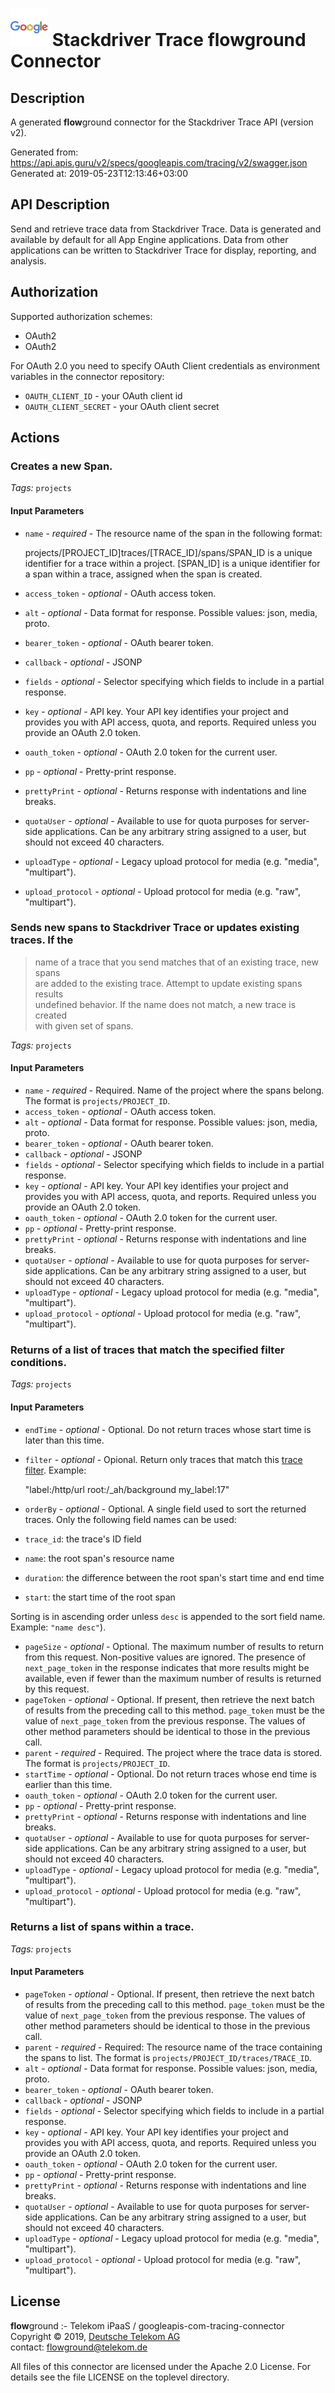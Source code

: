# ![LOGO](logo.png) Stackdriver Trace **flow**ground Connector

## Description

A generated **flow**ground connector for the Stackdriver Trace API (version v2).

Generated from: https://api.apis.guru/v2/specs/googleapis.com/tracing/v2/swagger.json<br/>
Generated at: 2019-05-23T12:13:46+03:00

## API Description

Send and retrieve trace data from Stackdriver Trace. Data is generated and available by default for all App Engine applications. Data from other applications can be written to Stackdriver Trace for display, reporting, and analysis.


## Authorization

Supported authorization schemes:
- OAuth2
- OAuth2

For OAuth 2.0 you need to specify OAuth Client credentials as environment variables in the connector repository:
* `OAUTH_CLIENT_ID` - your OAuth client id
* `OAUTH_CLIENT_SECRET` - your OAuth client secret

## Actions

### Creates a new Span.

*Tags:* `projects`

#### Input Parameters
* `name` - _required_ - The resource name of the span in the following format:

    projects/[PROJECT_ID]traces/[TRACE_ID]/spans/SPAN_ID is a unique identifier for a trace within a project.
[SPAN_ID] is a unique identifier for a span within a trace,
assigned when the span is created.
* `access_token` - _optional_ - OAuth access token.
* `alt` - _optional_ - Data format for response.
    Possible values: json, media, proto.
* `bearer_token` - _optional_ - OAuth bearer token.
* `callback` - _optional_ - JSONP
* `fields` - _optional_ - Selector specifying which fields to include in a partial response.
* `key` - _optional_ - API key. Your API key identifies your project and provides you with API access, quota, and reports. Required unless you provide an OAuth 2.0 token.
* `oauth_token` - _optional_ - OAuth 2.0 token for the current user.
* `pp` - _optional_ - Pretty-print response.
* `prettyPrint` - _optional_ - Returns response with indentations and line breaks.
* `quotaUser` - _optional_ - Available to use for quota purposes for server-side applications. Can be any arbitrary string assigned to a user, but should not exceed 40 characters.
* `uploadType` - _optional_ - Legacy upload protocol for media (e.g. "media", "multipart").
* `upload_protocol` - _optional_ - Upload protocol for media (e.g. "raw", "multipart").

### Sends new spans to Stackdriver Trace or updates existing traces. If the<br/>
> name of a trace that you send matches that of an existing trace, new spans<br/>
> are added to the existing trace. Attempt to update existing spans results<br/>
> undefined behavior. If the name does not match, a new trace is created<br/>
> with given set of spans.

*Tags:* `projects`

#### Input Parameters
* `name` - _required_ - Required. Name of the project where the spans belong. The format is
`projects/PROJECT_ID`.
* `access_token` - _optional_ - OAuth access token.
* `alt` - _optional_ - Data format for response.
    Possible values: json, media, proto.
* `bearer_token` - _optional_ - OAuth bearer token.
* `callback` - _optional_ - JSONP
* `fields` - _optional_ - Selector specifying which fields to include in a partial response.
* `key` - _optional_ - API key. Your API key identifies your project and provides you with API access, quota, and reports. Required unless you provide an OAuth 2.0 token.
* `oauth_token` - _optional_ - OAuth 2.0 token for the current user.
* `pp` - _optional_ - Pretty-print response.
* `prettyPrint` - _optional_ - Returns response with indentations and line breaks.
* `quotaUser` - _optional_ - Available to use for quota purposes for server-side applications. Can be any arbitrary string assigned to a user, but should not exceed 40 characters.
* `uploadType` - _optional_ - Legacy upload protocol for media (e.g. "media", "multipart").
* `upload_protocol` - _optional_ - Upload protocol for media (e.g. "raw", "multipart").

### Returns of a list of traces that match the specified filter conditions.

*Tags:* `projects`

#### Input Parameters
* `endTime` - _optional_ - Optional. Do not return traces whose start time is later than this time.
* `filter` - _optional_ - Opional. Return only traces that match this
[trace filter](/trace/docs/trace-filters). Example:

    "label:/http/url root:/_ah/background my_label:17"
* `orderBy` - _optional_ - Optional. A single field used to sort the returned traces.
Only the following field names can be used:

*   `trace_id`: the trace's ID field
*   `name`:  the root span's resource name
*   `duration`: the difference between the root span's start time and end time
*   `start`:  the start time of the root span

Sorting is in ascending order unless `desc` is appended to the sort field name.
Example: `"name desc"`).
* `pageSize` - _optional_ - Optional. The maximum number of results to return from this request.
Non-positive values are ignored. The presence of `next_page_token` in the
response indicates that more results might be available, even if fewer than
the maximum number of results is returned by this request.
* `pageToken` - _optional_ - Optional. If present, then retrieve the next batch of results from the
preceding call to this method.  `page_token` must be the value of
`next_page_token` from the previous response.  The values of other method
parameters should be identical to those in the previous call.
* `parent` - _required_ - Required. The project where the trace data is stored. The format
is `projects/PROJECT_ID`.
* `startTime` - _optional_ - Optional. Do not return traces whose end time is earlier than this time.
* `oauth_token` - _optional_ - OAuth 2.0 token for the current user.
* `pp` - _optional_ - Pretty-print response.
* `prettyPrint` - _optional_ - Returns response with indentations and line breaks.
* `quotaUser` - _optional_ - Available to use for quota purposes for server-side applications. Can be any arbitrary string assigned to a user, but should not exceed 40 characters.
* `uploadType` - _optional_ - Legacy upload protocol for media (e.g. "media", "multipart").
* `upload_protocol` - _optional_ - Upload protocol for media (e.g. "raw", "multipart").

### Returns a list of spans within a trace.

*Tags:* `projects`

#### Input Parameters
* `pageToken` - _optional_ - Optional. If present, then retrieve the next batch of results from the
preceding call to this method. `page_token` must be the value of
`next_page_token` from the previous response. The values of other method
parameters should be identical to those in the previous call.
* `parent` - _required_ - Required: The resource name of the trace containing the spans to list.
The format is `projects/PROJECT_ID/traces/TRACE_ID`.
* `alt` - _optional_ - Data format for response.
    Possible values: json, media, proto.
* `bearer_token` - _optional_ - OAuth bearer token.
* `callback` - _optional_ - JSONP
* `fields` - _optional_ - Selector specifying which fields to include in a partial response.
* `key` - _optional_ - API key. Your API key identifies your project and provides you with API access, quota, and reports. Required unless you provide an OAuth 2.0 token.
* `oauth_token` - _optional_ - OAuth 2.0 token for the current user.
* `pp` - _optional_ - Pretty-print response.
* `prettyPrint` - _optional_ - Returns response with indentations and line breaks.
* `quotaUser` - _optional_ - Available to use for quota purposes for server-side applications. Can be any arbitrary string assigned to a user, but should not exceed 40 characters.
* `uploadType` - _optional_ - Legacy upload protocol for media (e.g. "media", "multipart").
* `upload_protocol` - _optional_ - Upload protocol for media (e.g. "raw", "multipart").

## License

**flow**ground :- Telekom iPaaS / googleapis-com-tracing-connector<br/>
Copyright © 2019, [Deutsche Telekom AG](https://www.telekom.de)<br/>
contact: flowground@telekom.de

All files of this connector are licensed under the Apache 2.0 License. For details
see the file LICENSE on the toplevel directory.
